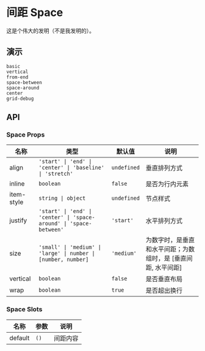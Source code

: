 # 间距 Space

这是个伟大的发明（不是我发明的）。

## 演示

```demo
basic
vertical
from-end
space-between
space-around
center
grid-debug
```

## API

### Space Props

| 名称 | 类型 | 默认值 | 说明 |
| --- | --- | --- | --- |
| align | `'start' \| 'end' \| 'center' \| 'baseline' \| 'stretch'` | `undefined` | 垂直排列方式 |
| inline | `boolean` | `false` | 是否为行内元素 |
| item-style | `string \| object` | `undefined` | 节点样式 |
| justify | `'start' \| 'end' \| 'center' \| 'space-around' \| 'space-between'` | `'start'` | 水平排列方式 |
| size | `'small' \| 'medium' \| 'large' \| number \| [number, number]` | `'medium'` | 为数字时，是垂直和水平间距；为数组时，是 [垂直间距, 水平间距] |
| vertical | `boolean` | `false` | 是否垂直布局 |
| wrap | `boolean` | `true` | 是否超出换行 |

### Space Slots

| 名称    | 参数 | 说明     |
| ------- | ---- | -------- |
| default | `()` | 间距内容 |

